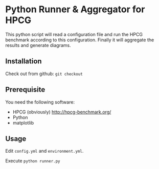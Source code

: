 # Python Runner & Aggregator for HPCG

This python script will read a configuration file and run the HPCG benchmark according to this configuration.
Finally it will aggregate the results and generate diagrams.

## Installation

Check out from github: `git checkout`

## Prerequisite

You need the following software:
* HPCG (obviously) http://hpcg-benchmark.org/
* Python
* matplotlib

## Usage

Edit `config.yml` and `environment.yml`.

Execute `python runner.py`
